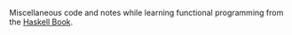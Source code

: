 Miscellaneous code and notes while learning functional programming from the [Haskell Book](http://haskellbook.com/).
